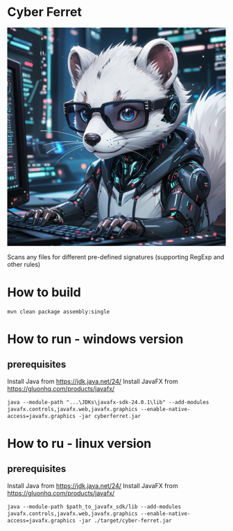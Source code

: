 # Cyber Ferret
[<img src="./docs/cyber-ferret.jpg">]()

Scans any files for different pre-defined signatures (supporting RegExp and other rules)

# How to build
```shell
mvn clean package assembly:single
```

# How to run - windows version
## prerequisites
Install Java from https://jdk.java.net/24/
Install JavaFX from https://gluonhq.com/products/javafx/
```shell
java --module-path "...\JDKs\javafx-sdk-24.0.1\lib" --add-modules javafx.controls,javafx.web,javafx.graphics --enable-native-access=javafx.graphics -jar cyberferret.jar
```

# How to ru - linux version
## prerequisites
Install Java from https://jdk.java.net/24/
Install JavaFX from https://gluonhq.com/products/javafx/
```shell
java --module-path $path_to_javafx_sdk/lib --add-modules javafx.controls,javafx.web,javafx.graphics --enable-native-access=javafx.graphics -jar ./target/cyber-ferret.jar
```
